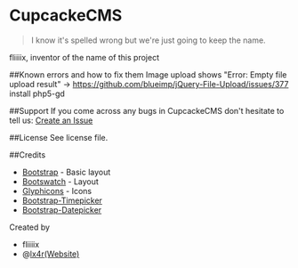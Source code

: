 ﻿CupcackeCMS
===========

> I know it's spelled wrong but we're just going to keep the name.

fliiiix, inventor of the name of this project

##Known errors and how to fix them
Image upload shows "Error: Empty file upload result"
-> https://github.com/blueimp/jQuery-File-Upload/issues/377 install php5-gd

##Support
If you come across any bugs in CupcackeCMS don't hesitate to tell us: [Create an Issue](https://github.com/fliiiix/CupcackeCMS/issues)

##License
See license file.

##Credits
* [Bootstrap](https://github.com/twitter/bootstrap/) - Basic layout
* [Bootswatch](http://bootswatch.com/) - Layout
* [Glyphicons](http://glyphicons.com/) - Icons
* [Bootstrap-Timepicker](http://jdewit.github.com/bootstrap-timepicker/)
* [Bootstrap-Datepicker](http://www.eyecon.ro/bootstrap-datepicker/)

Created by
* fliiiix
* @[lx4r](http://twitter.com/lx4r)[(Website)](http://l3r.de)
